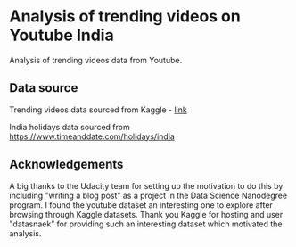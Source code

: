 # Analysis of trending videos on Youtube India

Analysis of trending videos data from Youtube.

## Data source

Trending videos data sourced from Kaggle - [link](https://www.kaggle.com/datasnaek/youtube-new)

India holidays data sourced from https://www.timeanddate.com/holidays/india

## Acknowledgements

A big thanks to the Udacity team for setting up the motivation to do this by including "writing a blog post" as a project in the Data Science Nanodegree program. I found the youtube dataset an interesting one to explore after browsing through Kaggle datasets. Thank you Kaggle for hosting and user "datasnaek" for providing such an interesting dataset which motivated the analysis.
